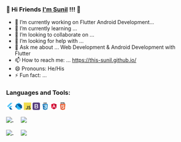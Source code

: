 
### 🐝 Hi Friends [I'm Sunil](https://this-sunil.github.io/) !!! 🐝
- 🔭 I’m currently working on Flutter Android Development...
- 🌱 I’m currently learning ...
- 👯 I’m looking to collaborate on ...
- 🤔 I’m looking for help with ...
- 💬 Ask me about ...
     Web Development & Android Development with Flutter
- 📫 How to reach me: ...
     https://this-sunil.github.io/
- 😄 Pronouns: He/His
- ⚡ Fun fact: ...

### Languages and Tools:  

<code><img height="20" src="https://raw.githubusercontent.com/github/explore/80688e429a7d4ef2fca1e82350fe8e3517d3494d/topics/flutter/flutter.png"></code>
<code><img height="20" src="https://raw.githubusercontent.com/github/explore/80688e429a7d4ef2fca1e82350fe8e3517d3494d/topics/dart/dart.png"></code>
<code><img height="20" src="https://raw.githubusercontent.com/github/explore/80688e429a7d4ef2fca1e82350fe8e3517d3494d/topics/javascript/javascript.png"></code>
<code><img height="20" src="https://raw.githubusercontent.com/github/explore/80688e429a7d4ef2fca1e82350fe8e3517d3494d/topics/bootstrap/bootstrap.png"></code>
<code><img height="20" src="https://raw.githubusercontent.com/github/explore/80688e429a7d4ef2fca1e82350fe8e3517d3494d/topics/css/css.png"></code>
<code><img height="20" src="https://raw.githubusercontent.com/github/explore/80688e429a7d4ef2fca1e82350fe8e3517d3494d/topics/angular/angular.png"></code>
<code><img height="20" src="https://raw.githubusercontent.com/github/explore/80688e429a7d4ef2fca1e82350fe8e3517d3494d/topics/html/html.png"></code>

<a href="https://github.com/this-sunil">
<img align="center" src="https://github-readme-stats.vercel.app/api?username=this-sunil&&show_icons=true&title_color=0000ff&text_color=0000ff&bg_color=ffffff" />
</a>&nbsp;&nbsp;&nbsp;&nbsp;
<a href="https://github.com/this-sunil">
  <img align="center" src="https://github-readme-stats.vercel.app/api/top-langs/?username=this-sunil&theme=light" />
</a><br><br>
<a href="https://github.com/surya88i">
  <img align="center" src="https://github-readme-stats.vercel.app/api/pin/?username=this-sunil&repo=Music-Player&theme=light" />
</a>&nbsp;&nbsp;&nbsp;&nbsp;
<a href="https://github.com/this-sunil">
  <img align="center" src="https://github-readme-stats.vercel.app/api/pin/?username=this-sunil&repo=DataTable&theme=light"/>
</a>

